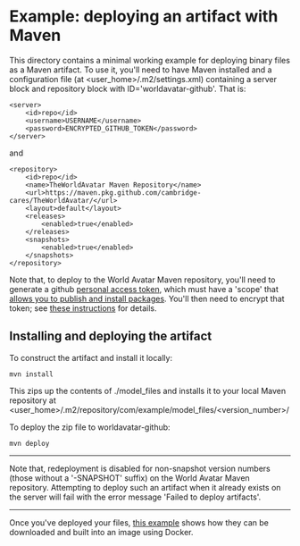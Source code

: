 # Example: deploying an artifact with Maven

This directory contains a minimal working example for deploying binary files as a Maven artifact.
To use it, you'll need to have Maven installed and a configuration file (at <user_home>/.m2/settings.xml)
containing a server block and repository block with ID='worldavatar-github'. That is:

```
<server>
    <id>repo</id>
    <username>USERNAME</username>
    <password>ENCRYPTED_GITHUB_TOKEN</password>
</server>
```
and

```
<repository>
    <id>repo</id>
    <name>TheWorldAvatar Maven Repository</name>
    <url>https://maven.pkg.github.com/cambridge-cares/TheWorldAvatar/</url>
    <layout>default</layout>
    <releases>
        <enabled>true</enabled>
    </releases>
    <snapshots>
        <enabled>true</enabled>
    </snapshots>
</repository>
```
Note that, to deploy to the World Avatar Maven repository, you'll need to generate a github [personal access token](https://docs.github.com/en/github/authenticating-to-github/creating-a-personal-access-token), which must have a 'scope' that [allows you to publish and install packages](https://docs.github.com/en/packages/working-with-a-github-packages-registry/working-with-the-apache-maven-registry#authenticating-to-github-packages).  You'll then need to encrypt that token; see [these instructions](https://maven.apache.org/guides/mini/guide-encryption.html) for details.

## Installing and deploying the artifact

To construct the artifact and install it locally:

```
mvn install
```

This zips up the contents of ./model_files and installs it to your local Maven repository at <user_home>/.m2/repository/com/example/model_files/<version_number>/

To deploy the zip file to worldavatar-github:

```
mvn deploy
```

---

Note that, redeployment is disabled for non-snapshot version numbers (those without a '-SNAPSHOT' suffix) on the World Avatar Maven repository.
Attempting to deploy such an artifact when it already exists on the server will fail with the error message 'Failed to deploy artifacts'.

---

Once you've deployed your files, [this example](../use/README.md) shows how they can be downloaded and built into an image using Docker.